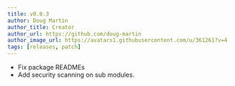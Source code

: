 ```yaml
---
title: v0.0.3
author: Doug Martin
author_title: Creator
author_url: https://github.com/doug-martin
author_image_url: https://avatars1.githubusercontent.com/u/361261?v=4
tags: [releases, patch]
---
```


* Fix package READMEs
* Add security scanning on sub modules.
